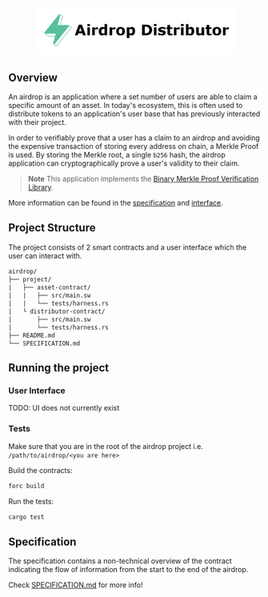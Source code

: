 <p align="center">
    <picture>
        <source media="(prefers-color-scheme: dark)" srcset=".docs/airdrop-distributor_dark.png">
        <img alt="airdrop-distributor logo" width="400px" src=".docs/airdrop-distributor_light.png">
    </picture>
</p>

## Overview

An airdrop is an application where a set number of users are able to claim a specific amount of an asset. In today's ecosystem, this is often used to distribute tokens to an application's user base that has previously interacted with their project. 

In order to verifiably prove that a user has a claim to an airdrop and avoiding the expensive transaction of storing every address on chain, a Merkle Proof is used. By storing the Merkle root, a single `b256` hash, the airdrop application can cryptographically prove a user's validity to their claim.

> **Note** This application implements the [Binary Merkle Proof Verification Library](https://github.com/FuelLabs/sway-libs/tree/master/sway_libs/src/merkle_proof).

More information can be found in the [specification](./SPECIFICATION.md) and [interface](./project/contracts/distributor-contract/src/interface.sw).

## Project Structure

The project consists of 2 smart contracts and a user interface which the user can interact with.

<!--Only show most important files e.g. script to run, build etc.-->

```
airdrop/
├── project/
|   ├── asset-contract/
|   |   ├── src/main.sw
|   |   └── tests/harness.rs
|   └ distributor-contract/
|       ├── src/main.sw
|       └── tests/harness.rs
├── README.md
└── SPECIFICATION.md
```

## Running the project

### User Interface

TODO: UI does not currently exist

### Tests

Make sure that you are in the root of the airdrop project i.e. `/path/to/airdrop/<you are here>`

Build the contracts:

```bash
forc build
```

Run the tests:

```bash
cargo test
```

## Specification

The specification contains a non-technical overview of the contract indicating the flow of information from the start to the end of the airdrop.

Check [SPECIFICATION.md](./SPECIFICATION.md) for more info!
